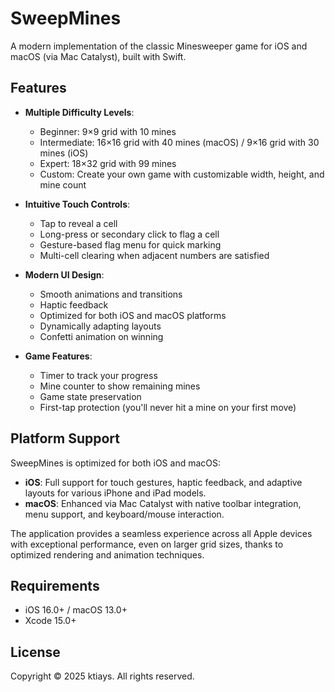 # SweepMines

A modern implementation of the classic Minesweeper game for iOS and macOS (via Mac Catalyst), built with Swift.

## Features

- **Multiple Difficulty Levels**:

  - Beginner: 9×9 grid with 10 mines
  - Intermediate: 16×16 grid with 40 mines (macOS) / 9×16 grid with 30 mines (iOS)
  - Expert: 18×32 grid with 99 mines
  - Custom: Create your own game with customizable width, height, and mine count

- **Intuitive Touch Controls**:

  - Tap to reveal a cell
  - Long-press or secondary click to flag a cell
  - Gesture-based flag menu for quick marking
  - Multi-cell clearing when adjacent numbers are satisfied

- **Modern UI Design**:

  - Smooth animations and transitions
  - Haptic feedback
  - Optimized for both iOS and macOS platforms
  - Dynamically adapting layouts
  - Confetti animation on winning

- **Game Features**:
  - Timer to track your progress
  - Mine counter to show remaining mines
  - Game state preservation
  - First-tap protection (you'll never hit a mine on your first move)

## Platform Support

SweepMines is optimized for both iOS and macOS:

- **iOS**: Full support for touch gestures, haptic feedback, and adaptive layouts for various iPhone and iPad models.
- **macOS**: Enhanced via Mac Catalyst with native toolbar integration, menu support, and keyboard/mouse interaction.

The application provides a seamless experience across all Apple devices with exceptional performance, even on larger grid sizes, thanks to optimized rendering and animation techniques.

## Requirements

- iOS 16.0+ / macOS 13.0+
- Xcode 15.0+

## License

Copyright © 2025 ktiays. All rights reserved.
